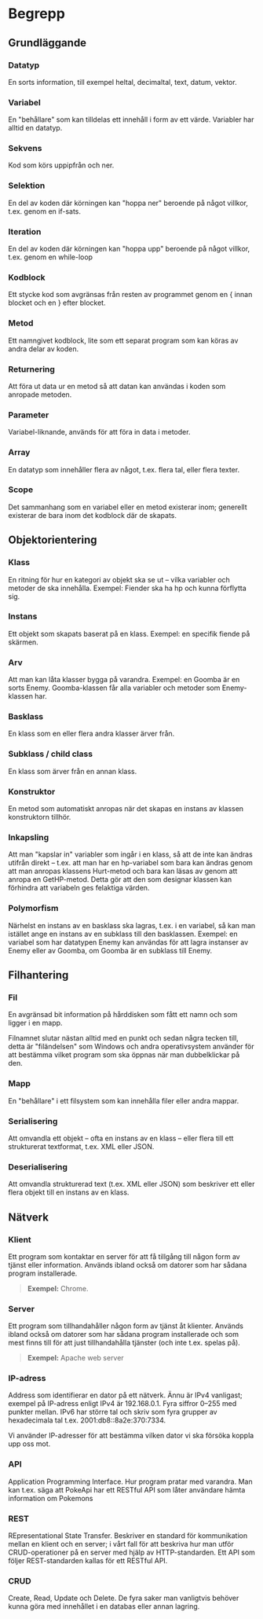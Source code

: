 # Begrepp

## Grundläggande

### Datatyp

En sorts information, till exempel heltal, decimaltal, text, datum, vektor.

### Variabel

En "behållare" som kan tilldelas ett innehåll i form av ett värde. Variabler har alltid en datatyp.

### Sekvens

Kod som körs uppipfrån och ner.

### Selektion

En del av koden där körningen kan "hoppa ner" beroende på något villkor, t.ex. genom en if-sats.

### Iteration

En del av koden där körningen kan "hoppa upp" beroende på något villkor, t.ex. genom en while-loop

### Kodblock

Ett stycke kod som avgränsas från resten av programmet genom en { innan blocket och en } efter blocket.

### Metod

Ett namngivet kodblock, lite som ett separat program som kan köras av andra delar av koden.

### Returnering

Att föra ut data ur en metod så att datan kan användas i koden som anropade metoden.

### Parameter

Variabel-liknande, används för att föra in data i metoder.

### Array

En datatyp som innehåller flera av något, t.ex. flera tal, eller flera texter.

### Scope

Det sammanhang som en variabel eller en metod existerar inom; generellt existerar de bara inom det kodblock där de skapats.

## Objektorientering

### Klass

En ritning för hur en kategori av objekt ska se ut – vilka variabler och metoder de ska innehålla. Exempel: Fiender ska ha hp och kunna förflytta sig.

### Instans

Ett objekt som skapats baserat på en klass. Exempel: en specifik fiende på skärmen.

### Arv

Att man kan låta klasser bygga på varandra. Exempel: en Goomba är en sorts Enemy. Goomba-klassen får alla variabler och metoder som Enemy-klassen har.

### Basklass

En klass som en eller flera andra klasser ärver från.

### Subklass / child class

En klass som ärver från en annan klass.

### Konstruktor

En metod som automatiskt anropas när det skapas en instans av klassen konstruktorn tillhör.

### Inkapsling

Att man "kapslar in" variabler som ingår i en klass, så att de inte kan ändras utifrån direkt – t.ex. att man har en hp-variabel som bara kan ändras genom att man anropas klassens Hurt-metod och bara kan läsas av genom att anropa en GetHP-metod. Detta gör att den som designar klassen kan förhindra att variabeln ges felaktiga värden.

### Polymorfism

Närhelst en instans av en basklass ska lagras, t.ex. i en variabel, så kan man istället ange en instans av en subklass till den basklassen. Exempel: en variabel som har datatypen Enemy kan användas för att lagra instanser av Enemy eller av Goomba, om Goomba är en subklass till Enemy.

## Filhantering

### Fil

En avgränsad bit information på hårddisken som fått ett namn och som ligger i en mapp.

Filnamnet slutar nästan alltid med en punkt och sedan några tecken till, detta är "filändelsen" som Windows och andra operativsystem använder för att bestämma vilket program som ska öppnas när man dubbelklickar på den.

### Mapp

En "behållare" i ett filsystem som kan innehålla filer eller andra mappar.

### Serialisering

Att omvandla ett objekt – ofta en instans av en klass – eller flera till ett strukturerat textformat, t.ex. XML eller JSON.

### Deserialisering

Att omvandla strukturerad text \(t.ex. XML eller JSON\) som beskriver ett eller flera objekt till en instans av en klass.

## Nätverk

### Klient

Ett program som kontaktar en server för att få tillgång till någon form av tjänst eller information. Används ibland också om datorer som har sådana program installerade.

> **Exempel:** Chrome.

### Server

Ett program som tillhandahåller någon form av tjänst åt klienter. Används ibland också om datorer som har sådana program installerade och som mest finns till för att just tillhandahålla tjänster \(och inte t.ex. spelas på\).

> **Exempel:** Apache web server

### IP-adress

Address som identifierar en dator på ett nätverk. Ännu är IPv4 vanligast; exempel på IP-adress enligt IPv4 är 192.168.0.1. Fyra siffror 0–255 med punkter mellan. IPv6 har större tal och skriv som fyra grupper av hexadecimala tal t.ex. 2001:db8::8a2e:370:7334.

Vi använder IP-adresser för att bestämma vilken dator vi ska försöka koppla upp oss mot.

### API

Application Programming Interface. Hur program pratar med varandra. Man kan t.ex. säga att PokeApi har ett RESTful API som låter användare hämta information om Pokemons

### REST

REpresentational State Transfer. Beskriver en standard för kommunikation mellan en klient och en server; i vårt fall för att beskriva hur man utför CRUD-operationer på en server med hjälp av HTTP-standarden. Ett API som följer REST-standarden kallas för ett RESTful API.

### CRUD

Create, Read, Update och Delete. De fyra saker man vanligtvis behöver kunna göra med innehållet i en databas eller annan lagring.

